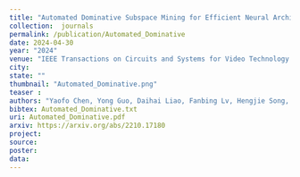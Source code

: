 ```yaml
---
title: "Automated Dominative Subspace Mining for Efficient Neural Architecture Search"
collection:  journals
permalink: /publication/Automated_Dominative
date: 2024-04-30
year: "2024"
venue: "IEEE Transactions on Circuits and Systems for Video Technology ( Volume: 34, Issue: 10, October 2024)"
city: 
state: ""
thumbnail: "Automated_Dominative.png"
teaser : 
authors: "Yaofo Chen, Yong Guo, Daihai Liao, Fanbing Lv, Hengjie Song, James Tin-Yau Kwok"
bibtex: Automated_Dominative.txt
uri: Automated_Dominative.pdf
arxiv: https://arxiv.org/abs/2210.17180
project: 
source:
poster:
data:
---
```




